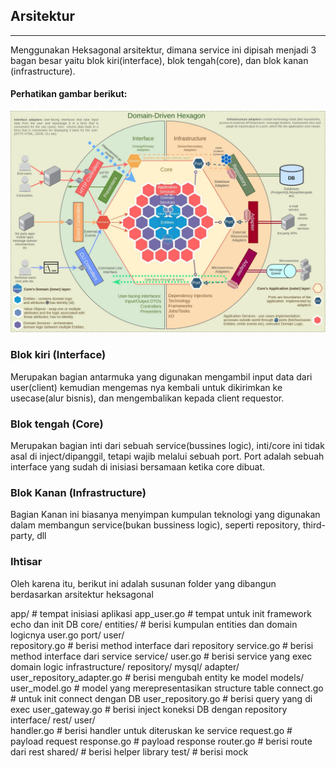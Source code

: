 ## Arsitektur
<hr/>
Menggunakan Heksagonal arsitektur, dimana service ini dipisah menjadi 3 bagan besar yaitu blok kiri(interface), blok tengah(core), dan blok kanan (infrastructure).

#### Perhatikan gambar berikut:
<img src="hexa_arch.jpeg">

### Blok kiri (Interface)
Merupakan bagian antarmuka yang digunakan mengambil input data dari user(client) kemudian mengemas nya kembali untuk dikirimkan ke usecase(alur bisnis), dan mengembalikan kepada client requestor.

### Blok tengah (Core)
Merupakan bagian inti dari sebuah service(bussines logic), inti/core ini tidak asal di inject/dipanggil, tetapi wajib melalui sebuah port. Port adalah sebuah interface yang sudah di inisiasi bersamaan ketika core dibuat.

### Blok Kanan (Infrastructure)
Bagian Kanan ini biasanya menyimpan kumpulan teknologi yang digunakan dalam membangun service(bukan bussiness logic), seperti repository, third-party, dll

### Ihtisar
Oleh karena itu, berikut ini adalah susunan folder yang dibangun berdasarkan arsitektur heksagonal

app/                                # tempat inisiasi aplikasi
    app_user.go                     # tempat untuk init framework echo dan init DB
core/
    entities/                       # berisi kumpulan entities dan domain logicnya
        user.go
    port/
        user/   
            repository.go           # berisi method interface dari repository
            service.go              # berisi method interface dari service
        service/
            user.go                 # berisi service yang exec domain logic
infrastructure/
    repository/
        mysql/
            adapter/
                user_repository_adapter.go # berisi mengubah entity ke model
            models/
                user_model.go       # model yang merepresentasikan structure table
        connect.go                  # untuk init connect dengan DB
        user_repository.go          # berisi query yang di exec
    user_gateway.go                 # berisi inject koneksi DB dengan repository
interface/
    rest/
        user/  
            handler.go              # berisi handler untuk diteruskan ke service
            request.go              # payload request
            response.go             # payload response
        router.go                   # berisi route dari rest
shared/                             # berisi helper library
test/                               # berisi mock
    



